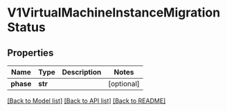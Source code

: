 # V1VirtualMachineInstanceMigrationStatus

## Properties
Name | Type | Description | Notes
------------ | ------------- | ------------- | -------------
**phase** | **str** |  | [optional] 

[[Back to Model list]](../README.md#documentation-for-models) [[Back to API list]](../README.md#documentation-for-api-endpoints) [[Back to README]](../README.md)



